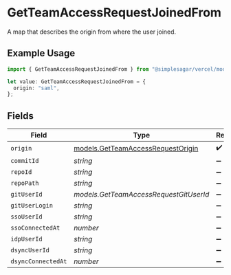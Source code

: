 # GetTeamAccessRequestJoinedFrom

A map that describes the origin from where the user joined.

## Example Usage

```typescript
import { GetTeamAccessRequestJoinedFrom } from "@simplesagar/vercel/models/getteamaccessrequestop.js";

let value: GetTeamAccessRequestJoinedFrom = {
  origin: "saml",
};
```

## Fields

| Field                                                                        | Type                                                                         | Required                                                                     | Description                                                                  |
| ---------------------------------------------------------------------------- | ---------------------------------------------------------------------------- | ---------------------------------------------------------------------------- | ---------------------------------------------------------------------------- |
| `origin`                                                                     | [models.GetTeamAccessRequestOrigin](../models/getteamaccessrequestorigin.md) | :heavy_check_mark:                                                           | N/A                                                                          |
| `commitId`                                                                   | *string*                                                                     | :heavy_minus_sign:                                                           | N/A                                                                          |
| `repoId`                                                                     | *string*                                                                     | :heavy_minus_sign:                                                           | N/A                                                                          |
| `repoPath`                                                                   | *string*                                                                     | :heavy_minus_sign:                                                           | N/A                                                                          |
| `gitUserId`                                                                  | *models.GetTeamAccessRequestGitUserId*                                       | :heavy_minus_sign:                                                           | N/A                                                                          |
| `gitUserLogin`                                                               | *string*                                                                     | :heavy_minus_sign:                                                           | N/A                                                                          |
| `ssoUserId`                                                                  | *string*                                                                     | :heavy_minus_sign:                                                           | N/A                                                                          |
| `ssoConnectedAt`                                                             | *number*                                                                     | :heavy_minus_sign:                                                           | N/A                                                                          |
| `idpUserId`                                                                  | *string*                                                                     | :heavy_minus_sign:                                                           | N/A                                                                          |
| `dsyncUserId`                                                                | *string*                                                                     | :heavy_minus_sign:                                                           | N/A                                                                          |
| `dsyncConnectedAt`                                                           | *number*                                                                     | :heavy_minus_sign:                                                           | N/A                                                                          |